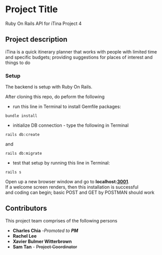 # Project Title
Ruby On Rails API for iTina Project 4

## Project description
iTina is a quick itinerary planner that works with people with limited time and specific budgets; providing suggestions for places of interest and things to do

### Setup
The backend is setup with Ruby On Rails.

After cloning this repo, do peform the following

* run this line in Terminal to install Gemfile packages:

```
bundle install
```

* initialize DB connection - type the following in Terminal
```
rails db:create
```
and
```
rails db:migrate
```
* test that setup by running this line in Terminal:

```
rails s
```

Open up a new browser window and go to **localhost:<u>3001</u>**.  
If a welcome screen renders, then this installation is successful  
and coding can begin; basic POST and GET by POSTMAN should work

## Contributors

This project team comprises of the following persons

* **Charles Chia** -*Promoted to **PM***
* **Rachel Lee**
* **Xavier Bulmer Witterbrown**
* **Sam Tan** - ~~Project Coordinator~~
